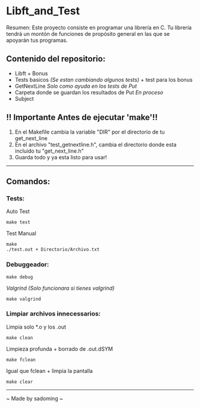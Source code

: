 # Libft_and_Test
Resumen: Este proyecto consiste en programar una librería en C.  Tu librería tendrá un montón de funciones de propósito general en las que se apoyarán tus programas.

## Contenido del repositorio:
- Libft + Bonus
- Tests basicos *(Se estan cambiando algunos tests)* + test para los bonus
- GetNextLine *Solo como ayuda en los tests de Put*
- Carpeta donde se guardan los resultados de Put *En proceso*
- Subject

## !! Importante Antes de ejecutar 'make'!!
1. En el Makefile cambia la variable "DIR" por el directorio de tu get_next_line
2. En el archivo "test_getnextline.h", cambia el directorio donde esta incluido tu "get_next_line.h"
3. Guarda todo y ya esta listo para usar!
***
## Comandos:
### Tests:

Auto Test

    make test

Test Manual

    make
    ./test.out + Directorio/Archivo.txt

### Debuggeador:

    make debug

*Valgrind (Solo funcionara si tienes valgrind)*

    make valgrind

### Limpiar archivos innecessarios:

Limpia solo *.o y los .out

    make clean

Limpieza profunda + borrado de .out.dSYM

    make fclean
    
Igual que fclean + limpia la pantalla

    make clear

***
~ Made by sadoming ~
